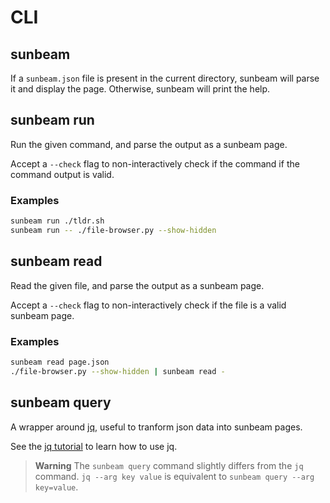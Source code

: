 # CLI

## sunbeam

If a `sunbeam.json` file is present in the current directory, sunbeam will parse it and display the page. Otherwise, sunbeam will print the help.

## sunbeam run

Run the given command, and parse the output as a sunbeam page.

Accept a `--check` flag to non-interactively check if the command if the command output is valid.

### Examples

```bash
sunbeam run ./tldr.sh
sunbeam run -- ./file-browser.py --show-hidden
```

## sunbeam read

Read the given file, and parse the output as a sunbeam page.

Accept a `--check` flag to non-interactively check if the file is a valid sunbeam page.

### Examples

```bash
sunbeam read page.json
./file-browser.py --show-hidden | sunbeam read -
```

## sunbeam query

A wrapper around [jq](https://stedolan.github.io/jq/), useful to tranform json data into sunbeam pages.

See the [jq tutorial](https://stedolan.github.io/jq/tutorial/) to learn how to use jq.

> **Warning** The `sunbeam query` command slightly differs from the `jq` command. `jq --arg key value` is equivalent to `sunbeam query --arg key=value`.
